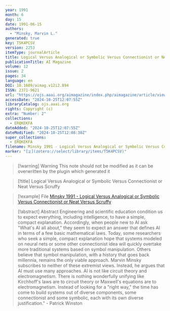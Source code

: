 ```yaml
---
year: 1991
month: 6
day: 15
date: 1991-06-15
authors:
  - "Minsky, Marvin L."
generated: true
key: T5K4PCSV
version: 2253
itemType: journalArticle
title: Logical Versus Analogical or Symbolic Versus Connectionist or Neat Versus Scruffy
publicationTitle: AI Magazine
volume: 12
issue: 2
pages: 34
language: en
DOI: 10.1609/aimag.v12i2.894
ISSN: 2371-9621
url: "https://ojs.aaai.org/aimagazine/index.php/aimagazine/article/view/894"
accessDate: "2024-10-25T12:07:55Z"
libraryCatalog: ojs.aaai.org
rights: Copyright (c)
extra: "Number: 2"
collections:
  - ERQKEKFA
dateAdded: "2024-10-25T12:07:55Z"
dateModified: "2024-10-25T12:08:30Z"
super_collections:
  - ERQKEKFA
filename: Minsky 1991 - Logical Versus Analogical or Symbolic Versus Connectionist or Neat Versus Scruffy
marker: "[🇿](zotero://select/library/items/T5K4PCSV)"
---
```


>[!warning] Warning
> This note should not be modified as it can be overwritten by the plugin which generated it

> [!title] Logical Versus Analogical or Symbolic Versus Connectionist or Neat Versus Scruffy

> [!example] File
> [Minsky 1991 - Logical Versus Analogical or Symbolic Versus Connectionist or Neat Versus Scruffy](Minsky%201991%20-%20Logical%20Versus%20Analogical%20or%20Symbolic%20Versus%20Connectionist%20or%20Neat%20Versus%20Scruffy.pdf)

> [!abstract] Abstract
> Engineering and scientific education condition us to expect everything, including intelligence, to have a simple, compact explanation. Accordingly, when people new to AI ask "What's AI all about," they seem to expect an answer that defines AI in terms of a few basic mathematical laws. Today, some researchers who seek a simple, compact explanation hope that systems modeled on neural nets or some other connectionist idea will quickly overtake more traditional systems based on symbol manipulation. Others believe that symbol manipulation, with a history that goes back millennia, remains the only viable approach. Marvin Minsky subscribes to neither of these extremist views. Instead, he argues that AI must use many approaches. AI is not like circuit theory and electromagnetism. There is nothing wonderfully unifying like Kirchhoff's laws are to circuit theory or Maxwell's equations are to electromagnetism. Instead of looking for a "right way," the time has come to build systems out of diverse components, some connectionist and some symbolic, each with its own diverse justification." - Patrick Winston

